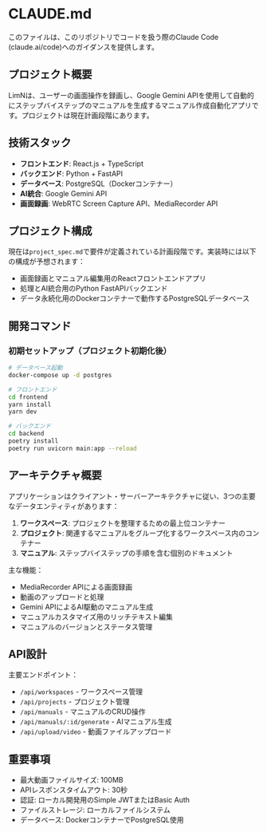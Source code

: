 # CLAUDE.md

このファイルは、このリポジトリでコードを扱う際のClaude Code (claude.ai/code)へのガイダンスを提供します。

## プロジェクト概要

LimNは、ユーザーの画面操作を録画し、Google Gemini APIを使用して自動的にステップバイステップのマニュアルを生成するマニュアル作成自動化アプリです。プロジェクトは現在計画段階にあります。

## 技術スタック

- **フロントエンド**: React.js + TypeScript
- **バックエンド**: Python + FastAPI
- **データベース**: PostgreSQL（Dockerコンテナー）
- **AI統合**: Google Gemini API
- **画面録画**: WebRTC Screen Capture API、MediaRecorder API

## プロジェクト構成

現在は`project_spec.md`で要件が定義されている計画段階です。実装時には以下の構成が予想されます：
- 画面録画とマニュアル編集用のReactフロントエンドアプリ
- 処理とAI統合用のPython FastAPIバックエンド
- データ永続化用のDockerコンテナーで動作するPostgreSQLデータベース

## 開発コマンド

### 初期セットアップ（プロジェクト初期化後）
```bash
# データベース起動
docker-compose up -d postgres

# フロントエンド
cd frontend
yarn install
yarn dev

# バックエンド
cd backend
poetry install
poetry run uvicorn main:app --reload
```

## アーキテクチャ概要

アプリケーションはクライアント・サーバーアーキテクチャに従い、3つの主要なデータエンティティがあります：
1. **ワークスペース**: プロジェクトを整理するための最上位コンテナー
2. **プロジェクト**: 関連するマニュアルをグループ化するワークスペース内のコンテナー
3. **マニュアル**: ステップバイステップの手順を含む個別のドキュメント

主な機能：
- MediaRecorder APIによる画面録画
- 動画のアップロードと処理
- Gemini APIによるAI駆動のマニュアル生成
- マニュアルカスタマイズ用のリッチテキスト編集
- マニュアルのバージョンとステータス管理

## API設計

主要エンドポイント：
- `/api/workspaces` - ワークスペース管理
- `/api/projects` - プロジェクト管理
- `/api/manuals` - マニュアルのCRUD操作
- `/api/manuals/:id/generate` - AIマニュアル生成
- `/api/upload/video` - 動画ファイルアップロード

## 重要事項

- 最大動画ファイルサイズ: 100MB
- APIレスポンスタイムアウト: 30秒
- 認証: ローカル開発用のSimple JWTまたはBasic Auth
- ファイルストレージ: ローカルファイルシステム
- データベース: DockerコンテナーでPostgreSQL使用